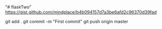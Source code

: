 "# flaskTwo" 
https://gist.github.com/mindplace/b4b094157d7a3be6afd2c96370d39fad

git add .
git commit -m "First commit"
git push origin master